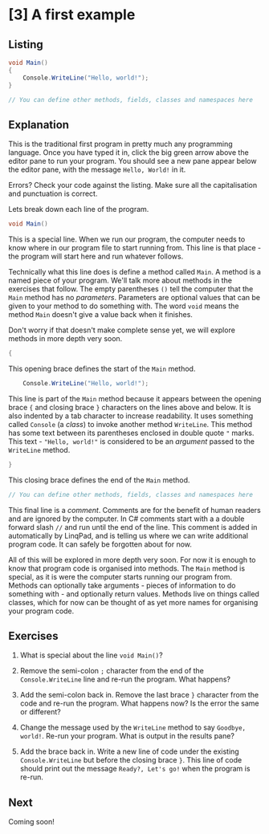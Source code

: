 # [3] A first example

## Listing

```csharp
void Main()
{
	Console.WriteLine("Hello, world!");
}

// You can define other methods, fields, classes and namespaces here
```

## Explanation

This is the traditional first program in pretty much any programming language.
Once you have typed it in, click the big green arrow above the editor pane to
run your program. You should see a new pane appear below the editor pane, with
the message `Hello, World!` in it.

Errors? Check your code against the listing. Make sure all the capitalisation
and punctuation is correct.

Lets break down each line of the program.

```csharp
void Main()
```

This is a special line. When we run our program, the computer needs to know
where in our program file to start running from. This line is that place - the
program will start here and run whatever follows.

Technically what this line does is define a method called `Main`. A method is a
named piece of your program. We'll talk more about methods in the exercises that
follow. The empty parentheses `()` tell the computer that the `Main` method has
no _parameters_. Parameters are optional values that can be given to your method
to do something with. The word `void` means the method `Main` doesn't give a
value back when it finishes.

Don't worry if that doesn't make complete sense yet, we will explore methods in
more depth very soon.

```csharp
{
```

This opening brace defines the start of the `Main` method.

```csharp
	Console.WriteLine("Hello, world!");
```

This line is part of the `Main` method because it appears between the opening
brace `{` and closing brace `}` characters on the lines above and below. It is
also indented by a tab character to increase readability.  It uses something
called `Console` (a _class_) to invoke another method `WriteLine`. This method
has some text between its parentheses enclosed in double quote `"` marks. This
text - `"Hello, world!"` is considered to be an _argument_ passed to the
`WriteLine` method.

```csharp
}
```

This closing brace defines the end of the `Main` method.

```csharp
// You can define other methods, fields, classes and namespaces here
```

This final line is a _comment_. Comments are for the benefit of human readers
and are ignored by the computer. In C# comments start with a a double forward
slash `//` and run until the end of the line. This comment is added in
automatically by LinqPad, and is telling us where we can write additional
program code. It can safely be forgotten about for now.

All of this will be explored in more depth very soon. For now it is enough to 
know that program code is organised into methods. The `Main` method is special,
as it is were the computer starts running our program from. Methods can
optionally take arguments - pieces of information to do something with - and
optionally return values. Methods live on things called classes, which for now
can be thought of as yet more names for organising your program code.

## Exercises

1. What is special about the line `void Main()`?

2. Remove the semi-colon `;` character from the end of the `Console.WriteLine`
line and re-run the program. What happens?

3. Add the semi-colon back in. Remove the last brace `}` character from the
code and re-run the program. What happens now? Is the error the same or
different?

4. Change the message used by the `WriteLine` method to say `Goodbye, world!`.
Re-run your program. What is output in the results pane?

5. Add the brace back in. Write a new line of code under the existing
`Console.WriteLine` but before the closing brace `}`. This line of code should
print out the message `Ready?, Let's go!` when the program is re-run.

## Next

Coming soon!